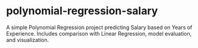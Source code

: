 # polynomial-regression-salary
A simple Polynomial Regression project predicting Salary based on Years of Experience. Includes comparison with Linear Regression, model evaluation, and visualization.
